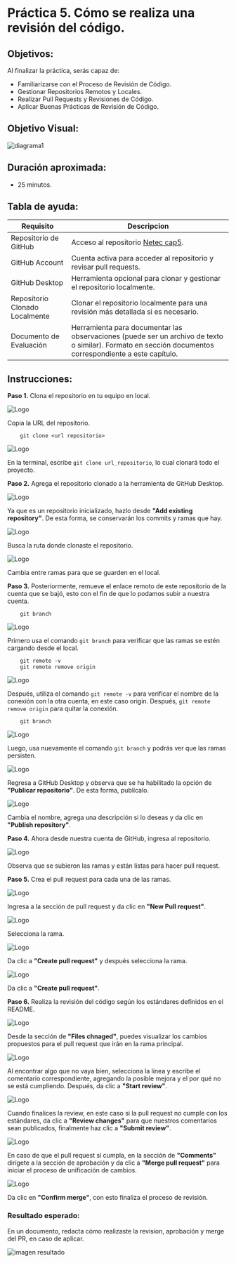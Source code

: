 # Práctica 5. Cómo se realiza una revisión del código.

## Objetivos:
Al finalizar la práctica, serás capaz de:
- Familiarizarse con el Proceso de Revisión de Código.
- Gestionar Repositorios Remotos y Locales.
- Realizar Pull Requests y Revisiones de Código.
- Aplicar Buenas Prácticas de Revisión de Código.

## Objetivo Visual: 

![diagrama1](../images/cap4/7.png)

## Duración aproximada:
- 25 minutos.

## Tabla de ayuda:

| Requisito | Descripcion|
| --- | --- |
| Repositorio de GitHub | Acceso al repositorio [Netec cap5](https://github.com/mfperdomo09/netec-cap5.git). |
| GitHub Account | Cuenta activa para acceder al repositorio y revisar pull requests. |
| GitHub Desktop | Herramienta opcional para clonar y gestionar el repositorio localmente. |
| Repositorio Clonado Localmente | Clonar el repositorio localmente para una revisión más detallada si es necesario. |
| Documento de Evaluación | Herramienta para documentar las observaciones (puede ser un archivo de texto o similar). Formato en sección documentos correspondiente a este capítulo. |

## Instrucciones: 

**Paso 1.** Clona el repositorio en tu equipo en local.

![Logo](../images/cap5/21.png)

Copia la URL del repositorio.

        git clone <url repositorio>

![Logo](../images/cap5/1.png)

En la terminal, escribe `git clone url_repositorio`, lo cual clonará todo el proyecto.

**Paso 2.** Agrega el repositorio clonado a la herramienta de GitHub Desktop.

![Logo](../images/cap5/2.png)

Ya que es un repositorio inicializado, hazlo desde **"Add existing repository"**. De esta forma, se conservarán los commits y ramas que hay.

![Logo](../images/cap5/3.png)

Busca la ruta donde clonaste el repositorio.

![Logo](../images/cap5/4.png)

Cambia entre ramas para que se guarden en el local.

**Paso 3.** Posteriormente, remueve el enlace remoto de este repositorio de la cuenta que se bajó, esto con el fin de que lo podamos subir a nuestra cuenta.

        git branch

![Logo](../images/cap5/5.png)

Primero usa el comando `git branch` para verificar que las ramas se estén cargando desde el local.

        git remote -v
        git remote remove origin

![Logo](../images/cap5/6.png)

Después, utiliza el comando `git remote -v` para verificar el nombre de la conexión con la otra cuenta, en este caso origin. Después, `git remote remove origin` para quitar la conexión.

        git branch

![Logo](../images/cap5/7.png)

Luego, usa nuevamente el comando `git branch` y podrás ver que las ramas persisten.

![Logo](../images/cap5/8.png)

Regresa a GitHub Desktop y observa que se ha habilitado la opción de **"Publicar repositorio"**. De esta forma, publícalo.

![Logo](../images/cap5/9.png)

Cambia el nombre, agrega una descripción si lo deseas y da clic en **"Publish repository"**.

**Paso 4.**  Ahora desde nuestra cuenta de GitHub, ingresa al repositorio.

![Logo](../images/cap5/10.png)

Observa que se subieron las ramas y están listas para hacer pull request.

**Paso 5.**  Crea el pull request para cada una de las ramas.

![Logo](../images/cap5/11.png)

Ingresa a la sección de pull request y da clic en **"New Pull request"**.

![Logo](../images/cap5/12.png)

Selecciona la rama.

![Logo](../images/cap5/13.png)

Da clic a **"Create pull request"** y después selecciona la rama.

![Logo](../images/cap5/14.png)

Da clic a **"Create pull request"**.


**Paso 6.** Realiza la revisión del código según los estándares definidos en el README.

![Logo](../images/cap5/15.png)

Desde la sección de **"Files chnaged"**, puedes visualizar los cambios propuestos para el pull request que irán en la rama principal.

![Logo](../images/cap5/16.png)

Al encontrar algo que no vaya bien, selecciona la línea y escribe el comentario correspondiente, agregando la posible mejora y el por qué no se está cumpliendo. Después, da clic a **"Start review"**.

![Logo](../images/cap5/17.png)

Cuando finalices la review, en este caso si la pull request no cumple con los estándares, da clic a **"Review changes"** para que nuestros comentarios sean publicados, finalmente haz clic a **"Submit review"**.

![Logo](../images/cap5/18.png)

En caso de que el pull request sí cumpla, en la sección de **"Comments"** dirígete a la sección de aprobación y da clic a **"Merge pull request"** para iniciar el proceso de unificación de cambios.

![Logo](../images/cap5/19.png)

Da clic en **"Confirm merge"**, con esto finaliza el proceso de revisión.

### Resultado esperado:
En un documento, redacta cómo realizaste la revision, aprobación y merge del PR, en caso de aplicar.

![imagen resultado](../images/cap5/22.png)
